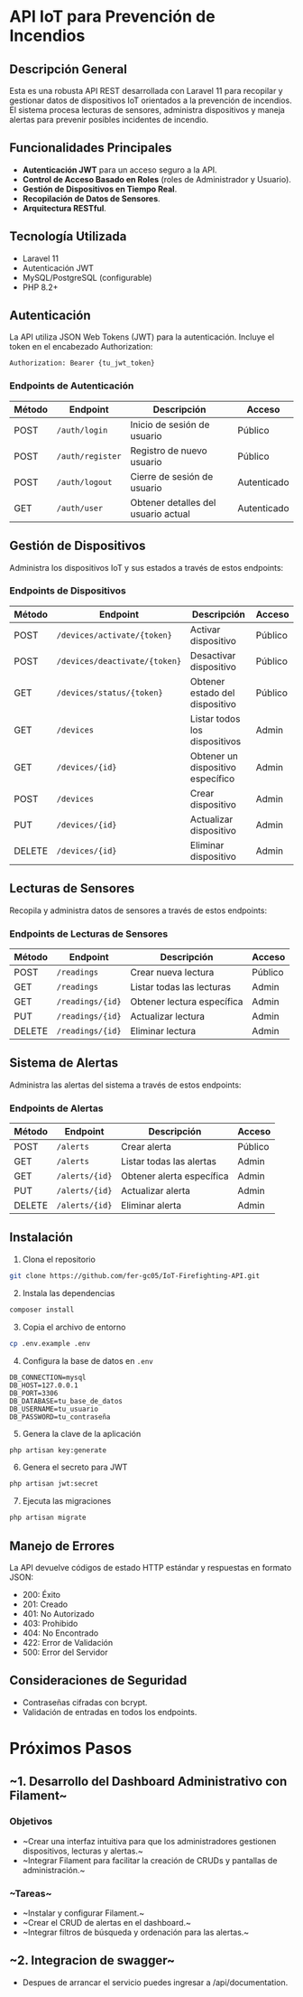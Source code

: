 # API IoT para Prevención de Incendios

## Descripción General

Esta es una robusta API REST desarrollada con Laravel 11 para recopilar y gestionar datos de dispositivos IoT orientados a la prevención de incendios. El sistema procesa lecturas de sensores, administra dispositivos y maneja alertas para prevenir posibles incidentes de incendio.

## Funcionalidades Principales

- **Autenticación JWT** para un acceso seguro a la API.
- **Control de Acceso Basado en Roles** (roles de Administrador y Usuario).
- **Gestión de Dispositivos en Tiempo Real**.
- **Recopilación de Datos de Sensores**.
- **Arquitectura RESTful**.

## Tecnología Utilizada

- Laravel 11
- Autenticación JWT
- MySQL/PostgreSQL (configurable)
- PHP 8.2+

## Autenticación

La API utiliza JSON Web Tokens (JWT) para la autenticación. Incluye el token en el encabezado Authorization:

```
Authorization: Bearer {tu_jwt_token}
```

### Endpoints de Autenticación


| Método | Endpoint         | Descripción                        | Acceso      |
| ------- | ---------------- | ----------------------------------- | ----------- |
| POST    | `/auth/login`    | Inicio de sesión de usuario        | Público    |
| POST    | `/auth/register` | Registro de nuevo usuario           | Público    |
| POST    | `/auth/logout`   | Cierre de sesión de usuario        | Autenticado |
| GET     | `/auth/user`     | Obtener detalles del usuario actual | Autenticado |

## Gestión de Dispositivos

Administra los dispositivos IoT y sus estados a través de estos endpoints:

### Endpoints de Dispositivos


| Método | Endpoint                      | Descripción                       | Acceso   |
| ------- | ----------------------------- | ---------------------------------- | -------- |
| POST    | `/devices/activate/{token}`   | Activar dispositivo                | Público |
| POST    | `/devices/deactivate/{token}` | Desactivar dispositivo             | Público |
| GET     | `/devices/status/{token}`     | Obtener estado del dispositivo     | Público |
| GET     | `/devices`                    | Listar todos los dispositivos      | Admin    |
| GET     | `/devices/{id}`               | Obtener un dispositivo específico | Admin    |
| POST    | `/devices`                    | Crear dispositivo                  | Admin    |
| PUT     | `/devices/{id}`               | Actualizar dispositivo             | Admin    |
| DELETE  | `/devices/{id}`               | Eliminar dispositivo               | Admin    |

## Lecturas de Sensores

Recopila y administra datos de sensores a través de estos endpoints:

### Endpoints de Lecturas de Sensores


| Método | Endpoint         | Descripción                | Acceso   |
| ------- | ---------------- | --------------------------- | -------- |
| POST    | `/readings`      | Crear nueva lectura         | Público |
| GET     | `/readings`      | Listar todas las lecturas   | Admin    |
| GET     | `/readings/{id}` | Obtener lectura específica | Admin    |
| PUT     | `/readings/{id}` | Actualizar lectura          | Admin    |
| DELETE  | `/readings/{id}` | Eliminar lectura            | Admin    |

## Sistema de Alertas

Administra las alertas del sistema a través de estos endpoints:

### Endpoints de Alertas


| Método | Endpoint       | Descripción               | Acceso   |
| ------- | -------------- | -------------------------- | -------- |
| POST    | `/alerts`      | Crear alerta               | Público |
| GET     | `/alerts`      | Listar todas las alertas   | Admin    |
| GET     | `/alerts/{id}` | Obtener alerta específica | Admin    |
| PUT     | `/alerts/{id}` | Actualizar alerta          | Admin    |
| DELETE  | `/alerts/{id}` | Eliminar alerta            | Admin    |

## Instalación

1. Clona el repositorio

```bash
git clone https://github.com/fer-gc05/IoT-Firefighting-API.git
```

2. Instala las dependencias

```bash
composer install
```

3. Copia el archivo de entorno

```bash
cp .env.example .env
```

4. Configura la base de datos en `.env`

```
DB_CONNECTION=mysql
DB_HOST=127.0.0.1
DB_PORT=3306
DB_DATABASE=tu_base_de_datos
DB_USERNAME=tu_usuario
DB_PASSWORD=tu_contraseña
```

5. Genera la clave de la aplicación

```bash
php artisan key:generate
```

6. Genera el secreto para JWT

```bash
php artisan jwt:secret
```

7. Ejecuta las migraciones

```bash
php artisan migrate
```

## Manejo de Errores

La API devuelve códigos de estado HTTP estándar y respuestas en formato JSON:

- 200: Éxito
- 201: Creado
- 401: No Autorizado
- 403: Prohibido
- 404: No Encontrado
- 422: Error de Validación
- 500: Error del Servidor

## Consideraciones de Seguridad

- Contraseñas cifradas con bcrypt.
- Validación de entradas en todos los endpoints.

# Próximos Pasos

## ~1. Desarrollo del Dashboard Administrativo con Filament~

### Objetivos

- ~Crear una interfaz intuitiva para que los administradores gestionen dispositivos, lecturas y alertas.~
- ~Integrar Filament para facilitar la creación de CRUDs y pantallas de administración.~

### ~Tareas~

- ~Instalar y configurar Filament.~
- ~Crear el CRUD de alertas en el dashboard.~
- ~Integrar filtros de búsqueda y ordenación para las alertas.~

## ~2. Integracion de swagger~

- Despues de arrancar el servicio puedes ingresar a /api/documentation.
